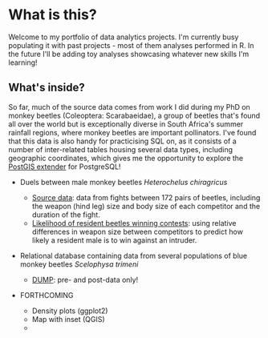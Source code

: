 # What is this?
Welcome to my portfolio of data analytics projects. I'm currently busy populating it with past projects - most of them analyses performed in R. In the future I'll be adding toy analyses showcasing whatever new skills I'm learning!

## What's inside?
So far, much of the source data comes from work I did during my PhD on monkey beetles (Coleoptera: Scarabaeidae), a group of beetles that's found all over the world but is exceptionally diverse in South Africa's summer rainfall regions, where monkey beetles are important pollinators. I've found that this data is also handy for practicising SQL on, as it consists of a number of inter-related tables housing several data types, including geographic coordinates, which gives me the opportunity to explore the [PostGIS extender](www.postgis.net) for PostgreSQL!

-  Duels between male monkey beetles _Heterochelus chiragricus_
    - [Source data](https://github.com/ariellanr/DataAnalystPortfolio/blob/main/beetle_fights_chiragricus.csv): data from fights between 172 pairs of beetles, including the weapon (hind leg) size and body size of each competitor and the duration of the fight.
    - [Likelihood of resident beetles winning contests](https://github.com/ariellanr/DataAnalystPortfolio/blob/main/beetle_glm_rmarkdown.md): using relative differences in weapon size between competitors to predict how likely a resident male is to win against an intruder.

- Relational database containing data from several populations of blue monkey beetles _Scelophysa trimeni_
    - [DUMP](https://github.com/ariellanr/DataAnalystPortfolio/blob/main/monkeybeetle_db.txt): pre- and post-data only!

- FORTHCOMING
    - Density plots (ggplot2)
    - Map with inset (QGIS)
    - 


